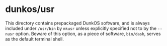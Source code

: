 # dunkos/usr

This directory contains prepackaged DunkOS software, and is always included 
under `/usr/bin` by `mkusr` unless explicitly specified not to by the
`--nusr` option. Beware of this option, as a piece of software, `bin/dash`, 
serves as the default terminal shell.